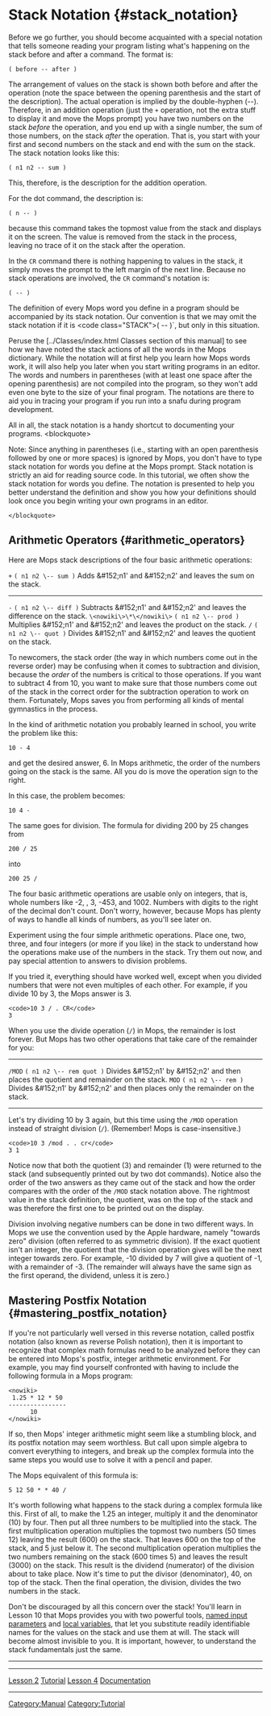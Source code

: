 Stack Notation {#stack_notation}
==============

Before we go further, you should become acquainted with a special
notation that tells someone reading your program listing what's
happening on the stack before and after a command. The format is:

`( before -- after )`

The arrangement of values on the stack is shown both before and after
the operation (note the space between the opening parenthesis and the
start of the description). The actual operation is implied by the
double-hyphen (\--). Therefore, in an addition operation (just the
`+` operation, not the extra stuff to display it and move
the Mops prompt) you have two numbers on the stack *before* the
operation, and you end up with a single number, the sum of those
numbers, on the stack *after* the operation. That is, you start with
your first and second numbers on the stack and end with the sum on the
stack. The stack notation looks like this:

`( n1 n2 -- sum )`

This, therefore, is the description for the addition operation.

For the dot command, the description is:

`( n -- )`

because this command takes the topmost value from the stack and displays
it on the screen. The value is removed from the stack in the process,
leaving no trace of it on the stack after the operation.

In the `CR` command there is nothing happening to values
in the stack, it simply moves the prompt to the left margin of the next
line. Because no stack operations are involved, the `CR`
command's notation is:

`( -- )`

The definition of every Mops word you define in a program should be
accompanied by its stack notation. Our convention is that we may omit
the stack notation if it is \<code class=\"STACK\"\>( \-- )`,
but only in this situation.

Peruse the \[../Classes/index.html Classes section of this manual\] to
see how we have noted the stack actions of all the words in the Mops
dictionary. While the notation will at first help you learn how Mops
words work, it will also help you later when you start writing programs
in an editor. The words and numbers in parentheses (with at least one
space after the opening parenthesis) are not compiled into the program,
so they won't add even one byte to the size of your final program. The
notations are there to aid you in tracing your program if you run into a
snafu during program development.

All in all, the stack notation is a handy shortcut to documenting your
programs. \<blockquote\>

Note: Since anything in parentheses (i.e., starting with an open
parenthesis followed by one or more spaces) is ignored by Mops, you
don't have to type stack notation for words you define at the Mops
prompt. Stack notation is strictly an aid for reading source code. In
this tutorial, we often show the stack notation for words you define.
The notation is presented to help you better understand the definition
and show you how your definitions should look once you begin writing
your own programs in an editor.

`</blockquote>`

Arithmetic Operators {#arithmetic_operators}
--------------------

Here are Mops stack descriptions of the four basic arithmetic
operations:

  `+`                         `( n1 n2 \-- sum )`    Adds &\#152;n1' and &\#152;n2' and leaves the sum on the stack.
  ------------------------------------------ ------------------------------------- -------------------------------------------------------------------------------
  `-`                         `( n1 n2 \-- diff )`   Subtracts &\#152;n1' and &\#152;n2' and leaves the difference on the stack.
  `\<nowiki\>\*\</nowiki\>`   `( n1 n2 \-- prod )`   Multiplies &\#152;n1' and &\#152;n2' and leaves the product on the stack.
  `/`                         `( n1 n2 \-- quot )`   Divides &\#152;n1' and &\#152;n2' and leaves the quotient on the stack.

To newcomers, the stack order (the way in which numbers come out in the
reverse order) may be confusing when it comes to subtraction and
division, because the *order* of the numbers is critical to those
operations. If you want to subtract 4 from 10, you want to make sure
that those numbers come out of the stack in the correct order for the
subtraction operation to work on them. Fortunately, Mops saves you from
performing all kinds of mental gymnastics in the process.

In the kind of arithmetic notation you probably learned in school, you
write the problem like this:

`10 - 4`

and get the desired answer, 6. In Mops arithmetic, the order of the
numbers going on the stack is the same. All you do is move the operation
sign to the right.

In this case, the problem becomes:

`10 4 -`

The same goes for division. The formula for dividing 200 by 25 changes
from

`200 / 25`

into

`200 25 /`

The four basic arithmetic operations are usable only on integers, that
is, whole numbers like -2, , 3, -453, and 1002. Numbers with digits to
the right of the decimal don't count. Don't worry, however, because
Mops has plenty of ways to handle all kinds of numbers, as you'll see
later on.

Experiment using the four simple arithmetic operations. Place one, two,
three, and four integers (or more if you like) in the stack to
understand how the operations make use of the numbers in the stack. Try
them out now, and pay special attention to answers to division problems.

If you tried it, everything should have worked well, except when you
divided numbers that were not even multiples of each other. For example,
if you divide 10 by 3, the Mops answer is 3.

`<code>10 3 / . CR</code>`\
`3`

When you use the divide operation (`/`) in Mops, the
remainder is lost forever. But Mops has two other operations that take
care of the remainder for you:

  ----------------------- ----------------------------------------- ---------------------------------------------------------------------------------------------
  `/MOD`   `( n1 n2 \-- rem quot )`   Divides &\#152;n1' by &\#152;n2' and then places the quotient and remainder on the stack.
  `MOD`    `( n1 n2 \-- rem )`        Divides &\#152;n1' by &\#152;n2' and then places only the remainder on the stack.
  ----------------------- ----------------------------------------- ---------------------------------------------------------------------------------------------

Let's try dividing 10 by 3 again, but this time using the
`/MOD` operation instead of straight division
(`/`). (Remember! Mops is case-insensitive.)

`<code>10 3 /mod . . cr</code>`\
`3 1`

Notice now that both the quotient (3) and remainder (1) were returned to
the stack (and subsequently printed out by two dot commands). Notice
also the order of the two answers as they came out of the stack and how
the order compares with the order of the `/MOD` stack
notation above. The rightmost value in the stack definition, the
quotient, was on the top of the stack and was therefore the first one to
be printed out on the display.

Division involving negative numbers can be done in two different ways.
In Mops we use the convention used by the Apple hardware, namely
\"towards zero\" division (often referred to as symmetric division). If
the exact quotient isn't an integer, the quotient that the division
operation gives will be the next integer towards zero. For example, -10
divided by 7 will give a quotient of -1, with a remainder of -3. (The
remainder will always have the same sign as the first operand, the
dividend, unless it is zero.)

Mastering Postfix Notation {#mastering_postfix_notation}
--------------------------

If you're not particularly well versed in this reverse notation, called
postfix notation (also known as reverse Polish notation), then it is
important to recognize that complex math formulas need to be analyzed
before they can be entered into Mops's postfix, integer arithmetic
environment. For example, you may find yourself confronted with having
to include the following formula in a Mops program:

`<nowiki>`\
` 1.25 * 12 * 50`\
`----------------`\
`      10`\
`</nowiki>`

If so, then Mops' integer arithmetic might seem like a stumbling block,
and its postfix notation may seem worthless. But call upon simple
algebra to convert everything to integers, and break up the complex
formula into the same steps you would use to solve it with a pencil and
paper.

The Mops equivalent of this formula is:

`5 12 50 * * 40 /`

It's worth following what happens to the stack during a complex formula
like this. First of all, to make the 1.25 an integer, multiply it and
the denominator (10) by four. Then put all three numbers to be
multiplied into the stack. The first multiplication operation multiplies
the topmost two numbers (50 times 12) leaving the result (600) on the
stack. That leaves 600 on the top of the stack, and 5 just below it. The
second multiplication operation multiplies the two numbers remaining on
the stack (600 times 5) and leaves the result (3000) on the stack. This
result is the dividend (numerator) of the division about to take place.
Now it's time to put the divisor (denominator), 40, on top of the
stack. Then the final operation, the division, divides the two numbers
in the stack.

Don't be discouraged by all this concern over the stack! You'll learn
in Lesson 10 that Mops provides you with two powerful tools, [ named
input parameters](Lesson_10#Named_Input_Parameters) and [
local variables](Lesson_10#Local_Variables), that let you
substitute readily identifiable names for the values on the stack and
use them at will. The stack will become almost invisible to you. It is
important, however, to understand the stack fundamentals just the same.

------------------------------------------------------------------------

  ------------------------------------------- --------------------------------- ---------------------------------
  [Lesson 2](Lesson_2)             [Tutorial](Tutorial)   [Lesson 4](Lesson_4)
  [Documentation](Documentation)                                     
  ------------------------------------------- --------------------------------- ---------------------------------

[Category:Manual](Category:Manual)
[Category:Tutorial](Category:Tutorial)
